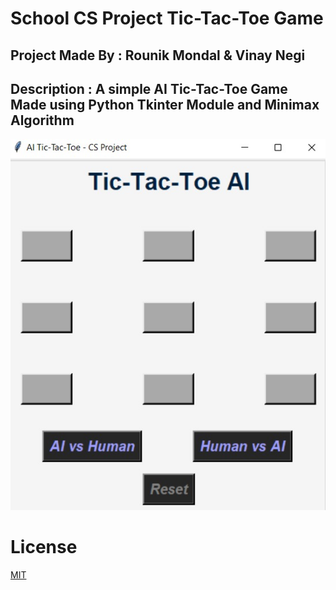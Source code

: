 # School CS Project Tic-Tac-Toe Game
## Project Made By : Rounik Mondal & Vinay Negi
## Description : A simple AI Tic-Tac-Toe Game Made using Python Tkinter Module and Minimax Algorithm
![Image of UI of Game](https://github.com/Rounik-Nikz/SchoolCSproject-TicTacToe-Game/blob/main/Assets/UI-TicTacToeGame.jpeg)
# License
[MIT](https://github.com/Rounik-Nikz/SchoolCSproject-TicTacToe-Game/blob/main/LICENSE)
